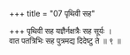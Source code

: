 +++
title = "07 पृथिवी सह"

+++
पृथिवी सह यज्ञैर्नक्षत्रैः सह सूर्यः ।  
वात पतत्रिभिः सह पुत्रमद्य दिदेष्टु ते ॥ ९ ॥